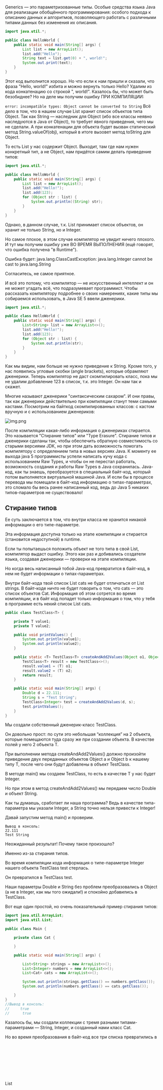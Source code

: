 Generics — это параметризованные типы. Особые средства языка Java для реализации обобщённого программирования: особого
подхода к описанию данных и алгоритмов, позволяющего работать с различными типами данных без изменения их описания.

```java
import java.util.*;

public class HelloWorld {
    public static void main(String[] args) {
        List list = new ArrayList();
        list.add("Hello");
        String text = list.get(0) + ", world!";
        System.out.print(text);
    }
}
```

Этот код выполнится хорошо. Но что если к нам пришли и сказали, что фраза "Hello, world!" избита и можно вернуть только
Hello? Удалим из кода конкатенацию со строкой ", world!". Казалось бы, что может быть безобиднее? Но на деле мы получим
ошибку ПРИ КОМПИЛЯЦИИ:

```error: incompatible types: Object cannot be converted to String```
Всё дело в том, что в нашем случае List хранит список объектов типа Object. Так как String — наследник для Object (ибо
все классы неявно наследуются в Java от Object), то требует явного приведения, чего мы не сделали. А при конкатенации
для объекта будет вызван статический метод String.valueOf(obj), который в итоге вызовет метод toString для Object.

То есть List у нас содержит Object. Выходит, там где нам нужен конкретный тип, а не Object, нам придётся самим делать
приведение типов:

```java
import java.util.*;

public class HelloWorld {
    public static void main(String[] args) {
        List list = new ArrayList();
        list.add("Hello!");
        list.add(123);
        for (Object str : list) {
            System.out.println((String) str);
        }
    }
}
```

Однако, в данном случае, т.к. List принимает список объектов, он хранит не только String, но и Integer.

Но самое плохое, в этом случае компилятор не увидит ничего плохого. И тут мы получим ошибку уже ВО ВРЕМЯ ВЫПОЛНЕНИЯ (ещё
говорят, что ошибка получена "в Runtime").

Ошибка будет: java.lang.ClassCastException: java.lang.Integer cannot be cast to java.lang.String

Согласитесь, не самое приятное.

И всё это потому, что компилятор — не искусcтвенный интеллект и он не может угадать всё, что подразумевает программист.
Чтобы рассказать компилятору подробнее о своих намерениях, какие типы мы собираемся использовать, в Java SE 5 ввели
дженерики.

```java
import java.util.*;

public class HelloWorld {
    public static void main(String[] args) {
        List<String> list = new ArrayList<>();
        list.add("Hello!");
        list.add(123);
        for (Object str : list) {
            System.out.println(str);
        }
    }
}
```

Как мы видим, нам больше не нужно приведение к String. Кроме того, у нас появились угловые скобки (angle brackets),
которые обрамляют дженерики. Теперь компилятор не даст скомпилировать класс, пока мы не удалим добавление 123 в список,
т.к. это Integer. Он нам так и скажет.

Многие называют дженерики "синтаксическим сахаром". И они правы, так как дженерики действительно при компиляции станут
теми самыми кастами. Посмотрим на байткод скомпилированных классов: с кастом вручную и с использованием дженериков:

![img.png](media/img.png)

После компиляции какая-либо информация о дженериках стирается. Это называется "Стирание типов" или "Type Erasure".
Стирание типов и дженерики сделаны так, чтобы обеспечить обратную совместимость со старыми версиями JDK, но при этом
дать возможность помогать компилятору с определением типа в новых версиях Java.
К моменту ее выхода java 5 программисты успели написать кучу кода с использованием Raw Types, и чтобы он не перестал
работать, возможность создания и работы Raw Types в Java сохранилась.
Java-код, как ты знаешь, преобразуется в специальный байт-код, который потом выполняется виртуальной машиной Java.
И если бы в процессе перевода мы помещали в байт-код информацию о типах-параметрах, это сломало бы весь ранее написанный
код, ведь до Java 5 никаких типов-параметров не существовало!

## Стирание типов

Ее суть заключается в том, что внутри класса не хранится никакой информации о его типе-параметре.

Эта информация доступна только на этапе компиляции и стирается (становится недоступной) в runtime.

Если ты попытаешься положить объект не того типа в свой List<String>, компилятор выдаст ошибку. Этого как раз и
добивались создатели языка, создавая дженерики — проверки на этапе компиляции.

Но когда весь написанный тобой Java-код превратится в байт-код, в нем не будет информации о типах-параметрах.

Внутри байт-кода твой список List<Cat> cats не будет отличаться от List<String> strings. В байт-коде ничто не будет
говорить о том, что cats — это список объектов Cat. Информация об этом сотрется во время компиляции, и в байт код
попадет только информация о том, что у тебя в программе есть некий список List<Object> cats.

```java
public class TestClass<T> {

    private T value1;
    private T value2;

    public void printValues() {
        System.out.println(value1);
        System.out.println(value2);
    }

    public static <T> TestClass<T> createAndAdd2Values(Object o1, Object o2) {
        TestClass<T> result = new TestClass<>();
        result.value1 = (T) o1;
        result.value2 = (T) o2;
        return result;
    }

    public static void main(String[] args) {
        Double d = 22.111;
        String s = "Test String";
        TestClass<Integer> test = createAndAdd2Values(d, s);
        test.printValues();
    }
}
```

Мы создали собственный дженерик-класс TestClass.

Он довольно прост: по сути это небольшая “коллекция” на 2 объекта, которые помещаются туда сразу же при создании
объекта. В качестве полей у него 2 объекта T.

При выполнении метода createAndAdd2Values() должно произойти приведение двух переданных объектов Object a и Object b к
нашему типу T, после чего они будут добавлены в объект TestClass.

В методе main() мы создаем TestClass<Integer>, то есть в качестве T у нас будет Integer.

Но при этом в метод createAndAdd2Values() мы передаем число Double и объект String.

Как ты думаешь, сработает ли наша программа? Ведь в качестве типа-параметра мы указали Integer, а String точно нельзя
привести к Integer!

Давай запустим метод main() и проверим.

```
Вывод в консоль:
22.111
Test String
```

Неожиданный результат! Почему такое произошло?

Именно из-за стирания типов.

Во время компиляции кода информация о типе-параметре Integer нашего объекта TestClass<Integer> test стерлась.

Он превратился в TestClass<Object> test.

Наши параметры Double и String без проблем преобразовались в Object (а не в Integer, как мы того ожидали!) и спокойно
добавились в TestClass.

Вот еще один простой, но очень показательный пример стирания типов:

```java
import java.util.ArrayList;
import java.util.List;

public class Main {

    private class Cat {

    }

    public static void main(String[] args) {

        List<String> strings = new ArrayList<>();
        List<Integer> numbers = new ArrayList<>();
        List<Cat> cats = new ArrayList<>();

        System.out.println(strings.getClass() == numbers.getClass());
        System.out.println(numbers.getClass() == cats.getClass());

    }
}
//Вывод в консоль:
//     true
//      true
```

Казалось бы, мы создали коллекции с тремя разными типами-параметрами — String, Integer, и созданный нами класс Cat.

Но во время преобразования в байт-код все три списка превратились в List<Object>, поэтому при выполнении программа
говорит нам, что во всех трех случаях у нас используется один и тот же класс.

#### Стирание типов при работе с массивами и дженериками

Есть один очень важный момент, который необходимо четко понимать при работе с массивами и дженериками (например, List).
Также его стоит учитывать при выборе структуры данных для твоей программы.

Дженерики подвержены стиранию типов. Информация о типе-параметре недоступна во время выполнения программы.

В отличие от них, массивы знают и могут использовать информацию о своем типе данных во время выполнения программы.

Попытка поместить в массив значение неверного типа приведет к исключению:

```java

public class Main2 {
    public static void main(String[] args) {
        Object x[] = new String[3];
        x[0] = new Integer(222);
    }
}

//Вывод в консоль:
//Exception in thread "main" java.lang.ArrayStoreException: java.lang.Integer

```

Из-за того, что между массивами и дженериками есть такая большая разница, у них могут возникнуть проблемы с
совместимостью.
Прежде всего, ты не можешь создать массив объектов-дженериков или даже просто типизированный массив.
Звучит немного непонятно?
Давай рассмотрим наглядно.
К примеру, ты не сможешь сделать в Java ничего из этого:

```
new List<T>[]
new List<String>[]
new T[]
```

Если мы попытаемся создать массив списков List<String>, получим ошибку компиляции generic array creation:

```java
import java.util.List;

public class Main2 {

    public static void main(String[] args) {

        //ошибка компиляции! Generic array creation
        List<String>[] stringLists = new List<String>[1];
    }
}
```

Но для чего это сделано? Почему создание таких массивов запрещено? Это все — для обеспечения типобезопасности.
Если бы компилятор позволял нам создавать такие массивы из объектов-дженериков, мы могли бы заработать кучу проблем.
Вот простой пример из книги Джошуа Блоха “Effective Java”:

```java
public static void main(String[] args) {

    List<String>[] stringLists = new List<String>[1];  //  (1)
    List<Integer> intList = Arrays.asList(42, 65, 44);  //  (2)
    Object[] objects = stringLists;  //  (3)
    objects[0] = intList;  //  (4)
    String s = stringLists[0].get(0);  //  (5)
}
```

Давай представим, что создание массива List<String>[] stringLists было бы разрешено, и компилятор бы не ругался.

Вот каких дел мы могли бы наворотить в этом случае:

В строке 1 мы создаем массив листов List<String>[] stringLists.
Наш массив вмещает в себя один List<String>.

В строке 2 мы создаем список чисел List<Integer>.

В строке 3 мы присваиваем наш массив List<String>[] в переменную Object[] objects. Язык Java позволяет это делать: в
массив объектов X можно помещать и объекты X, и объекты всех дочерних классов Х. Соответственно, в массив Objects можно
поместить вообще все что угодно.

В строке 4 мы подменяем единственный элемент массива objects (List<String>) на список List<Integer>.

В результате мы поместили List<Integer> в наш массив, который предназначался только для хранения List<String>!

С ошибкой же мы столкнемся только когда код дойдет до строки 5. Во время выполнения программы будет выброшено исключение
ClassCastException.

Поэтому запрет на создание таких массивов и был введен в язык Java — это позволяет нам избегать подобных ситуаций.
Как можно обойти стирание типов?

#### Как можно обойти стирание типов?

Что ж, стирание типов мы изучили. Давай попробуем обмануть систему! :)

Задача:

У нас есть класс-дженерик TestClass<T>. Нам нужно создать в нем метод createNewT(), который будет создавать и возвращать
новый объект типа Т.

Но ведь это невозможно сделать, так? Вся информация о типе Т будет стерта во время компиляции, и в процессе работы
программы мы не сможем узнать, объект какого именно типа нам нужно создать.

На самом деле, есть один хитрый способ.

Ты наверняка помнишь, что в Java есть класс Class. Используя его, мы можем получить класс любого нашего объекта:

```java
public class Main2 {

    public static void main(String[] args) {

        Class classInt = Integer.class;
        Class classString = String.class;

        System.out.println(classInt);
        System.out.println(classString);
    }
}
// Вывод в консоль:
//
// class java.lang.Integer
// class java.lang.String
```

Но вот одна особенность, о которой мы не говорили. В документации Oracle ты увидишь, что класс Class — это дженерик!

![img2.png](media/img2.png)
В документации написано: “Т — это тип класса, моделируемого этим объектом Class”.

Если перевести это с языка документации на человеческий, это означает, что классом для объекта Integer.class является не
просто Class, а Class<Integer>. Типом объекта string.class является не просто Class, Class<String>, и т.д.

Если все еще непонятно, попробуй добавить тип-параметр к предыдущему примеру:

```java
public class Main2 {

    public static void main(String[] args) {

        Class<Integer> classInt = Integer.class;
        //ошибка компиляции!
        Class<String> classInt2 = Integer.class;

        Class<String> classString = String.class;
        //ошибка компиляции!
        Class<Double> classString2 = String.class;
    }
}
```

И вот теперь, используя это знание, мы можем обойти стирание типов и решить нашу задачу!

Попробуем получить информацию о типе-параметре. Его роль будет играть класс MySecretClass:

```java
public class MySecretClass {

    public MySecretClass() {

        System.out.println("Объект секретного класса успешно создан!");
    }
}
```

А вот как мы используем на практике наше решение:

```java
public class TestClass<T> {

    Class<T> typeParameterClass;

    public TestClass(Class<T> typeParameterClass) {
        this.typeParameterClass = typeParameterClass;
    }

    public T createNewT() throws IllegalAccessException, InstantiationException {
        T t = typeParameterClass.newInstance();
        return t;
    }

    public static void main(String[] args) throws InstantiationException, IllegalAccessException {

        TestClass<MySecretClass> testString = new TestClass<>(MySecretClass.class);
        MySecretClass secret = testString.createNewT();

    }
}
```

Вывод в консоль:
Объект секретного класса успешно создан!

Мы просто передали нужный класс-параметр в конструктор нашего класса-дженерика:

TestClass<MySecretClass> testString = new TestClass<>(MySecretClass.class);

Благодаря этому мы сохранили информацию о типе-параметре и уберегли ее от стирания. В итоге мы смогли создать объект
T! :)